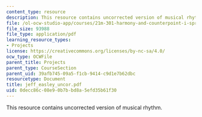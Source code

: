 ```yaml
---
content_type: resource
description: This resource contains uncorrected version of musical rhythm.
file: /ol-ocw-studio-app/courses/21m-301-harmony-and-counterpoint-i-spring-2005/0decc86c08e90b7bbd8a5efd35b61f30_jeff_easley_uncor.pdf
file_size: 93988
file_type: application/pdf
learning_resource_types:
- Projects
license: https://creativecommons.org/licenses/by-nc-sa/4.0/
ocw_type: OCWFile
parent_title: Projects
parent_type: CourseSection
parent_uid: 39afb745-09a5-f1cb-9414-c9d1e7b62dbc
resourcetype: Document
title: jeff_easley_uncor.pdf
uid: 0decc86c-08e9-0b7b-bd8a-5efd35b61f30
---
```

This resource contains uncorrected version of musical rhythm.